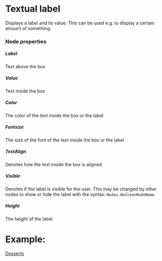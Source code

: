 # Textual label
Displays a label and its value. This can be used e.g. to display a certain amount of something.

### Node properties
##### Label
Text above the box
##### Value
Text inside the box
##### Color
The color of the text inside the box or the label
##### Fontsize
The size of the font of the text inside the box or the label
##### TextAlign
Denotes how the text inside the box is aligned
##### Visible
Denotes if the label is visible for the user. This may be changed by other nodes to show or hide the label with the syntax: `Nodes.BooleanNodeName`.
##### Height
The height of the label

# Example:
[Desserts](https://github.com/conneqtDocumentation/connectDocumentation/blob/main/Nodes/Examples/Desserts.md)
